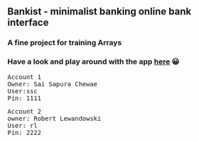 ## Bankist - minimalist banking online bank interface
### A fine project for training Arrays
### Have a look and play around with the app [here](https://saisapura.github.io/Bankist-app/) 😀

<pre>Account 1 
Owner: Sai Sapura Chewae 
User:ssc 
Pin: 1111 
</pre>

<pre>Account 2
owner: Robert Lewandowski
User: rl
Pin: 2222
</pre>
